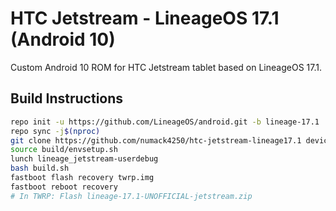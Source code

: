 # HTC Jetstream - LineageOS 17.1 (Android 10)

Custom Android 10 ROM for HTC Jetstream tablet based on LineageOS 17.1.

## Build Instructions

```bash
repo init -u https://github.com/LineageOS/android.git -b lineage-17.1
repo sync -j$(nproc)
git clone https://github.com/numack4250/htc-jetstream-lineage17.1 device/htc/jetstream
source build/envsetup.sh
lunch lineage_jetstream-userdebug
bash build.sh
fastboot flash recovery twrp.img
fastboot reboot recovery
# In TWRP: Flash lineage-17.1-UNOFFICIAL-jetstream.zip
